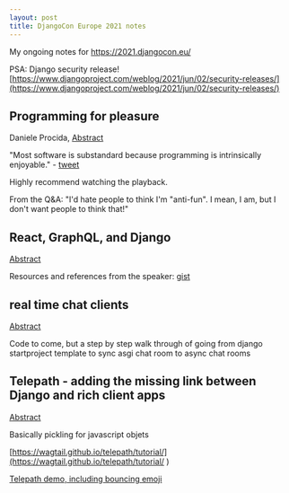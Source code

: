 ```yaml
---
layout: post
title: DjangoCon Europe 2021 notes
---
```


My ongoing notes for https://2021.djangocon.eu/

PSA: Django security release! [https://www.djangoproject.com/weblog/2021/jun/02/security-releases/](https://www.djangoproject.com/weblog/2021/jun/02/security-releases/)

## Programming for pleasure

Daniele Procida, [Abstract](https://cfp.2021.djangocon.eu/2021/talk/SPQP39/)

"Most software is substandard because programming is intrinsically enjoyable." - [tweet](https://twitter.com/glasnt/status/1399989771431137284)

Highly recommend watching the playback.

From the Q&A: "I'd hate people to think I'm "anti-fun". I mean, I am, but I don't want people to think that!"


## React, GraphQL, and Django

[Abstract](https://cfp.2021.djangocon.eu/2021/talk/LMWU8L/)

Resources and references from the speaker: [gist](https://gist.github.com/aaronbassett/dbf4b0d4c2c5d49e35b6d1093a6b2070)

## real time chat clients

[Abstract](https://cfp.2021.djangocon.eu/2021/talk/ECY3JD/)

Code to come, but a step by step walk through of going from django startproject template to sync asgi chat room to async chat rooms



## Telepath - adding the missing link between Django and rich client apps


[Abstract](https://cfp.2021.djangocon.eu/2021/talk/DMYMEE/)

Basically pickling for javascript objets

[https://wagtail.github.io/telepath/tutorial/](https://wagtail.github.io/telepath/tutorial/
)

[Telepath demo, including bouncing emoji](https://github.com/gasman/djangocon-telepath-demo/commit/ac8106155b3028f3246e517a6405cc0417ae622d)



